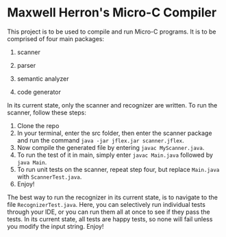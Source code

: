 # Maxwell Herron's Micro-C Compiler

This project is to be used to compile and run Micro-C programs. It is to be comprised of four main packages:

1. scanner

2. parser
3. semantic analyzer
4. code generator
 
In its current state, only the scanner and recognizer are written. To run the scanner, follow these steps:

1. Clone the repo
2. In your terminal, enter the src folder, then enter the scanner package and run the command
`java -jar jflex.jar scanner.jflex`.
3. Now compile the generated file by entering `javac MyScanner.java`.
4. To run the test of it in main, simply enter `javac Main.java` followed by
`java Main`.
5. To run unit tests on the scanner, repeat step four, but replace `Main.java` with `ScannerTest.java`.
6. Enjoy!

The best way to run the recognizer in its current state, is to navigate to the file `RecognizerTest.java`.
Here, you can selectively run individual tests through your IDE, or you can run them all at once
to see if they pass the tests. In its current state, all tests are happy tests, so none will fail unless
you modify the input string. Enjoy!


